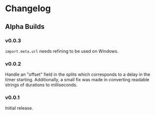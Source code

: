 # Changelog

## Alpha Builds

### v0.0.3

`import.meta.url` needs refining to be used on Windows.

### v0.0.2

Handle an "offset" field in the splits which corresponds to a delay in the timer starting. Additionally, a small fix was made in converting readable strings of durations to milliseconds.

### v0.0.1

Initial release.